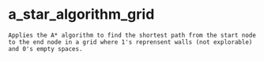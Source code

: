 # a_star_algorithm_grid
    Applies the A* algorithm to find the shortest path from the start node to the end node in a grid where 1's reprensent walls (not explorable) and 0's empty spaces.
